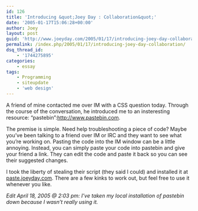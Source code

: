 ```yaml
---
id: 126
title: 'Introducing &quot;Joey Day : Collaboration&quot;'
date: '2005-01-17T15:06:28+00:00'
author: Joey
layout: post
guid: 'http://www.joeyday.com/2005/01/17/introducing-joey-day-collaboration'
permalink: /index.php/2005/01/17/introducing-joey-day-collaboration/
dsq_thread_id:
    - '1744275895'
categories:
    - essay
tags:
    - Programming
    - siteupdate
    - 'web design'
---
```


A friend of mine contacted me over IM with a CSS question today. Through the course of the conversation, he introduced me to an insteresting resource: “pastebin”:http://www.pastebin.com.

The premise is simple. Need help troubleshooting a piece of code? Maybe you’ve been talking to a friend over IM or IRC and they want to see what you’re working on. Pasting the code into the IM window can be a little annoying. Instead, you can simply paste your code into pastebin and give your friend a link. They can edit the code and paste it back so you can see their suggested changes.

I took the liberty of stealing their script (they said I could) and installed it at <span style="text-decoration: underline;">paste.joeyday.com</span>. There are a few kinks to work out, but feel free to use it whenever you like.

*Edit April 18, 2005 @ 2:03 pm: I’ve taken my local installation of pastebin down because I wasn’t really using it.*